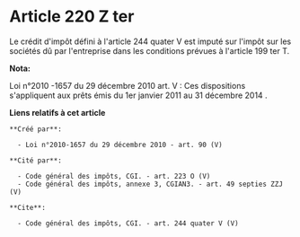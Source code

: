 # Article 220 Z ter

Le crédit d'impôt défini à l'article 244 quater V est imputé sur l'impôt sur les sociétés dû par l'entreprise dans les
conditions prévues à l'article 199 ter T.

**Nota:**

Loi n°2010 -1657 du 29 décembre 2010 art. V : Ces dispositions s'appliquent aux prêts émis du 1er janvier 2011 au 31 décembre
2014 .

**Liens relatifs à cet article**

	**Créé par**:

	  - Loi n°2010-1657 du 29 décembre 2010 - art. 90 (V)

	**Cité par**:

	  - Code général des impôts, CGI. - art. 223 O (V)
	  - Code général des impôts, annexe 3, CGIAN3. - art. 49 septies ZZJ (V)

	**Cite**:

	  - Code général des impôts, CGI. - art. 244 quater V (V)
